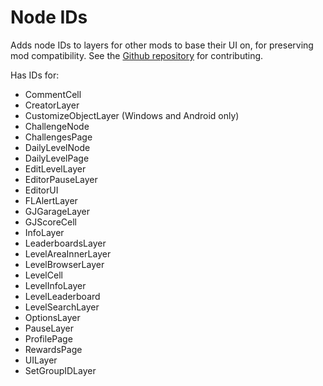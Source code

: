 # Node IDs

Adds node IDs to layers for other mods to base their UI on, for preserving mod compatibility. See the [Github repository](https://github.com/geode-sdk/NodeIDs) for contributing.

Has IDs for:

- CommentCell
- CreatorLayer
- CustomizeObjectLayer (Windows and Android only)
- ChallengeNode
- ChallengesPage
- DailyLevelNode
- DailyLevelPage
- EditLevelLayer
- EditorPauseLayer
- EditorUI
- FLAlertLayer
- GJGarageLayer
- GJScoreCell
- InfoLayer
- LeaderboardsLayer
- LevelAreaInnerLayer
- LevelBrowserLayer
- LevelCell
- LevelInfoLayer
- LevelLeaderboard
- LevelSearchLayer
- OptionsLayer
- PauseLayer
- ProfilePage
- RewardsPage
- UILayer
- SetGroupIDLayer
